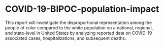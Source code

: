 # COVID-19-BIPOC-population-impact
This report will investigate the disproportional representation among the people of color compared to the white population on a national, regional, and state-level in United States by analyzing reported data on COVID-19 associated cases, hospitalizations, and subsequent deaths. 
